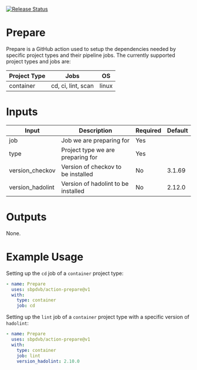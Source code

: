 [![Release Status](https://github.com/sbpdvb/dtaplatform-action-prepare/actions/workflows/pipeline.yml/badge.svg)](https://github.com/sbpdvb/dataplatform-action-prepare/actions/workflows/pipeline.yml)

# Prepare

Prepare is a GitHub action used to setup the dependencies needed by specific project types and their pipeline jobs. The
currently supported project types and jobs are:

| Project Type | Jobs               | OS    |
| ------------ | ------------------ | ----- |
| container    | cd, ci, lint, scan | linux |

# Inputs

| Input            | Description                         | Required | Default |
| ---------------- | ----------------------------------- | -------- | ------- |
| job              | Job we are preparing for            | Yes      |         |
| type             | Project type we are preparing for   | Yes      |         |
| version_checkov  | Version of checkov to be installed  | No       | 3.1.69  |
| version_hadolint | Version of hadolint to be installed | No       | 2.12.0  |

# Outputs

None.

# Example Usage

Setting up the `cd` job of a `container` project type:

```yaml
- name: Prepare
  uses: sbpdvb/action-prepare@v1
  with:
    type: container
    job: cd
```

Setting up the `lint` job of a `container` project type with a specific version of `hadolint`:

```yaml
- name: Prepare
  uses: sbpdvb/action-prepare@v1
  with:
    type: container
    job: lint
    version_hadolint: 2.10.0
```